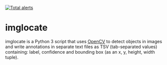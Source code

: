 [![Total alerts](https://img.shields.io/lgtm/alerts/g/iamleot/imglocate.svg?logo=lgtm&logoWidth=18)](https://lgtm.com/projects/g/iamleot/imglocate/alerts/)

# imglocate

imglocate is a Python 3 script that uses [OpenCV](https://opencv.org/)
to detect objects in images and write annotations in separate text
files as TSV (tab-separated values) containing: label, confidence and
bounding box (as an x, y, height, width tuple).
